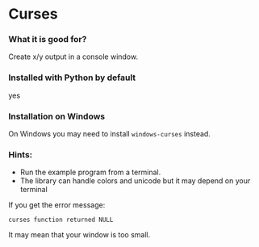 
# Curses

### What it is good for?

Create x/y output in a console window.

### Installed with Python by default

yes

### Installation on Windows

On Windows you may need to install `windows-curses` instead.

### Hints:

- Run the example program from a terminal.
- The library can handle colors and unicode but it may depend on your terminal

If you get the error message:

    curses function returned NULL

It may mean that your window is too small.